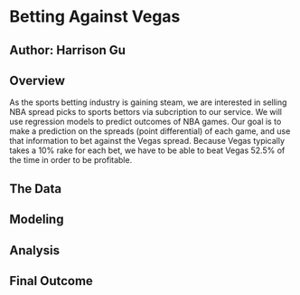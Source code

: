 # Betting Against Vegas

## Author: Harrison Gu

## Overview

As the sports betting industry is gaining steam, we are interested in selling NBA spread picks to sports bettors via subcription to our service. We will use regression models to predict outcomes of NBA games. Our goal is to make a prediction on the spreads (point differential) of each game, and use that information to bet against the Vegas spread. Because Vegas typically takes a 10% rake for each bet, we have to be able to beat Vegas 52.5% of the time in order to be profitable.

## The Data




## Modeling


## Analysis

## Final Outcome